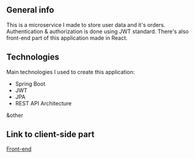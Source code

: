## General info

This is a microservice I made to store user data and it's orders. Authentication & authorization is done using JWT standard. There's also front-end part of this application made in React.

## Technologies

Main technologies I used to create this application:

-   Spring Boot
-   JWT
-   JPA
-   REST API Architecture

&other

## Link to client-side part

[Front-end](https://github.com/ssazero/pizza-builder-client/)
